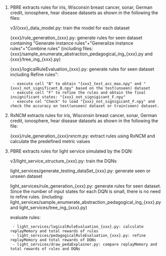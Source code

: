 1. PBRE extracts rules for iris, Wisconsin breast cancer, sonar, German credit, ionosphere, hear disease datasets as shown in the following the files:

	v3/{xxx}_data_model.py: train the model for each dataset

	{xxx}/rule_generation_{xxx}.py: generate rules for seen dataset containing  "Generate instance rules"+"Generalize instance rules"+"Combine rules"  (including 		files: {xxx}/sample_enumerate_abstraction_pedagogical_ing_{xxx}.py and {xxx}/tree_ing_{xxx}.py)

	{xxx}/logicalRuleEvaluation_{xxx}.py: generate rules for seen dataset including  Refine rules":

		- execute cell "B" to obtain "{xxx}_test_acc_max.npy" and "{xxx}_not_significant_B.npy" based on the test(unseen) dataset 
		- execute cell "F" to refine the rules and obtain the final insignificant states: "{xxx}_not_signigicant_F.npy"
		- execute cel "Check" to load "{xxx}_not_signigicant_F.npy" and check the accuracy on test(unseen) dataset or train(seen) dataset.




2. RxNCM extracts rules for iris, Wisconsin breast cancer, sonar, German credit, ionosphere, hear disease datasets as shown in the following the file:

	{xxx}/rule_generation_{xxx}_rxncm_.py: extract rules using RxNCM and calculate the predefined metric values 




3. PBRE extracts rules for light service simulated by the DQN: 

	v3/light_service_structure_{xxx}.py: train the DQNs

	light_services/generate_testing_dataSet_{xxx}.py: generate seen or unseen dataset

	light_services/rule_generation_{xxx}.py: generate rules for seen dataset. Since the number of input states for each DQN is small, there is no need to refine 		rules. (including: light_services/sample_enumerate_abstraction_pedagogical_ing_{xxx}.py and light_services/tree_ing_{xxx}.py)

	evaluate rules:

		- light_services/logicalRuleEvaluation_{xxx}.py: calculate replayMemory and total rewards of rules
		- light_services/pedagogicalRuleEvaluation_{xxx}.py: refine replayMemory and total rewards of DQNs
		- light_services/draw_pedaExplainer.py: compare replayMemory and total rewards of rules and DQNs










